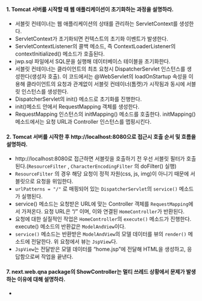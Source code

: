 #### 1. Tomcat 서버를 시작할 때 웹 애플리케이션이 초기화하는 과정을 설명하라.
* 서블릿 컨테이너는 웹 애플리케이션의 상태를 관리하는 ServletContext를 생성한다.
* ServletContext가 초기화되면 컨텍스트의 초기화 이벤트가 발생한다.
* ServletContextListener의 콜백 메소드, 즉 ContextLoaderListener의 contextInitialized() 메소드가 호출된다.
* jwp.sql 파일에서 SQL문을 실행해 데이터베이스 테이블을 초기화한다.
* 서블릿 컨테이너는 클라이언트의 최초 요청시 DispatcherServlet 인스턴스를 생성한다(생성자 호출). 이 코드에서는 @WebServlet의 loadOnStartup 속성을 이용해 클라이언트의 요청과 관계없이 서블릿 컨테이너(톰캣)가 시작됨과 동시에 서블릿 인스턴스를 생성한다.
* DispatcherServlet의 init() 메소드로 초기화를 진행한다.
* init()메소드 안에서 RequestMapping 객체를 생성한다.
* RequestMapping 인스턴스의 initMapping() 메소드를 호출한다. initMapping() 메소드에서는 요청 URL과 Controller 인스턴스를 맵핑시킨다.

#### 2. Tomcat 서버를 시작한 후 http://localhost:8080으로 접근시 호출 순서 및 흐름을 설명하라.
- http://localhost:8080로 접근하면 서블릿을 호출하기 전 우선 서블릿 필터가 호출된다.(`ResourceFilter` , `CharacterEncodingFilter` 의 doFilter() 실행)
- `ResourceFilter` 의 경우 해당 요청이 정적 자원(css, js, img)이 아니기 때문에 서블릿으로 요청을 위임한다.
- `urlPatterns = "/"` 로 매핑되어 있는 `DispatcherServlet`의 `service()` 메소드가 실행된다.
- service() 메소드는 요청받은 URL에 맞는 Controller 객체를 `RequestMapping`에서 가져온다. 요청 URL은 “/” 이며, 이와 연결된 `HomeController`가 반환된다.
- 요청에 대한 실질적인 작업은 `HomeController`의 `execute()` 메소드가 진행한다. execute() 메소드의 반환값은 `ModelAndView`이다.
- `service()` 메소드는 반환받은 `ModelAndView`의 모델 데이터를 뷰의 `render()` 메소드에 전달한다. 위 요청에서 뷰는 `JspView`다.
- `JspView`는 전달받은 모델 데이터를 “home.jsp”에 전달해 HTML을 생성하고, 응답함으로써 작업을 끝낸다.

#### 7. next.web.qna package의 ShowController는 멀티 쓰레드 상황에서 문제가 발생하는 이유에 대해 설명하라.
* 

